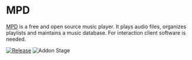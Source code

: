 # MPD

[MPD](https://www.musicpd.org/) is a free and open source music player. It plays audio files, organizes playlists and maintains a music database. For interaction client software is needed.

[![Release][release-badge]][release]
![Addon Stage][stage-badge]

[stage-badge]: https://img.shields.io/badge/Addon%20stage-stable-green.svg

[release-badge]: https://img.shields.io/badge/version-v2.0.0-blue.svg
[release]: https://github.com/Infobitas/HomeAssistant-Addons/tree/main/mpd




